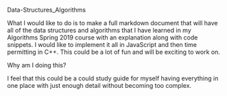 Data-Structures_Algorithms

What I would like to do is to make a full markdown document that will have all of the 
data structures and algorithms that I have learned in my Algorithms Spring 2019 course
with an explanation along with code snippets. I would like to implement it all in JavaScript and 
then time permitting in C++. This could be a lot of fun and will be exciting to work on.

Why am I doing this?

I feel that this could be a could study guide for myself having everything in one place with
just enough detail without becoming too complex.
